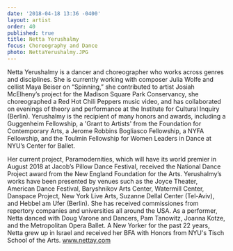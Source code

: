 ```yaml
---
date: '2018-04-18 13:36 -0400'
layout: artist
order: 40
published: true
title: Netta Yerushalmy
focus: Choreography and Dance
photo: NettaYerushalmy.JPG
---
```

Netta Yerushalmy is a dancer and choreographer who works across genres and disciplines. She is currently working with composer Julia Wolfe and cellist Maya Beiser on “Spinning,” she contributed to artist Josiah McElheny’s project for the Madison Square Park Conservancy, she choreographed a ‪Red Hot Chili Peppers music video, and has collaborated on evenings of theory and performance at the Institute for Cultural Inquiry (Berlin). Yerushalmy is the recipient of many honors and awards, including a Guggenheim Fellowship, a 'Grant to Artists' from the Foundation for Contemporary Arts, a Jerome Robbins Bogliasco Fellowship, a NYFA Fellowship, and the Toulmin Fellowship for Women Leaders in Dance at NYU’s Center for Ballet. 

Her current project, Paramodernities, which will have its world premier in August 2018 at Jacob’s Pillow Dance Festival, received the National Dance Project award from the New England Foundation for the Arts. Yerushalmy’s works have been presented by venues such as the Joyce Theater, American Dance Festival, Baryshnikov Arts Center, Watermill Center, Danspace Project, New York Live Arts, Suzanne Dellal Center (Tel-Aviv), and Hebbel am Ufer (Berlin). She has received commissiones from repertory companies and universities all around the USA. As a performer, Netta danced with Doug Varone and Dancers, Pam Tanowitz, Joanna Kotze, and the Metropolitan Opera Ballet. A New Yorker for the past 22 years, Netta grew up in Israel and received her BFA with Honors from NYU's Tisch School of the Arts. www.nettay.com
